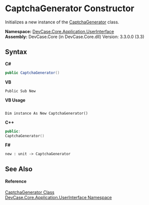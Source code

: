 # CaptchaGenerator Constructor 
 

Initializes a new instance of the <a href="T_DevCase_Core_Application_UserInterface_CaptchaGenerator">CaptchaGenerator</a> class.

**Namespace:**&nbsp;<a href="N_DevCase_Core_Application_UserInterface">DevCase.Core.Application.UserInterface</a><br />**Assembly:**&nbsp;DevCase.Core (in DevCase.Core.dll) Version: 3.3.0.0 (3.3)

## Syntax

**C#**<br />
``` C#
public CaptchaGenerator()
```

**VB**<br />
``` VB
Public Sub New
```

**VB Usage**<br />
``` VB Usage

Dim instance As New CaptchaGenerator()
```

**C++**<br />
``` C++
public:
CaptchaGenerator()
```

**F#**<br />
``` F#
new : unit -> CaptchaGenerator
```


## See Also


#### Reference
<a href="T_DevCase_Core_Application_UserInterface_CaptchaGenerator">CaptchaGenerator Class</a><br /><a href="N_DevCase_Core_Application_UserInterface">DevCase.Core.Application.UserInterface Namespace</a><br />